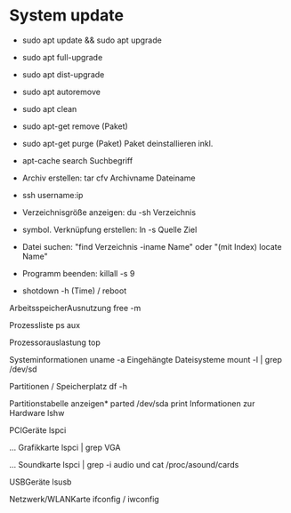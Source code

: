 # System update
- sudo apt update && sudo apt upgrade
- sudo apt full-upgrade
- sudo apt dist-upgrade
- sudo apt autoremove
- sudo apt clean  
- sudo apt-get remove (Paket)
- sudo apt-get purge (Paket) Paket deinstallieren inkl.
- apt-cache search Suchbegriff



- Archiv erstellen: tar cfv Archivname Dateiname
- ssh username:ip
- Verzeichnisgröße anzeigen: du -sh Verzeichnis
- symbol. Verknüpfung erstellen: ln -s Quelle Ziel
- Datei suchen: "find Verzeichnis -iname Name" oder "(mit Index) locate Name"
- Programm beenden: killall -s 9
- shotdown -h (Time) / reboot

Arbeitsspeicher­Ausnutzung                free -m

Prozessliste                             ps aux

Prozessorauslastung                      top

Systeminformationen                      uname -a
Eingehängte Dateisysteme                 mount -l | grep /dev/sd

Partitionen / Speicherplatz              df -h

Partitionstabelle anzeigen*              parted /dev/sda print
Informationen zur Hardware               lshw

PCI­Geräte                                lspci

… Grafikkarte                            lspci | grep VGA

… Soundkarte                             lspci | grep -i audio  und
                                         cat /proc/asound/cards

USB­Geräte                                lsusb

Netzwerk­/WLAN­Karte                       ifconfig / iwconfig
